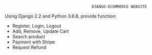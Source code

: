                                          DJANGO-ECOMMERCE WEBSITE 
Using Django 2.2 and Python 3.6.8,
provide function: 
+ Register, Login, Logout
+ Add, Remove, Update Cart
+ Search product
+ Payment with Stripe
+ Request Refund
